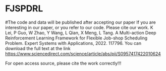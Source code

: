 # FJSPDRL
#The code and data will be published after accepting our paper
If you are interesting in our paper, or you refer to our code. Please cite our work.
K Lei, P Guo, W Zhao, Y Wang, L Qian, X Meng, L Tang. A Multi-action Deep Reinforcement Learning Framework for Flexible Job-shop Scheduling Problem. Expert Systems with Applications, 2022. 117796.
You can download the full text at the link 
https://www.sciencedirect.com/science/article/abs/pii/S0957417422010624

For open access source, please cite the work correctly!!!
